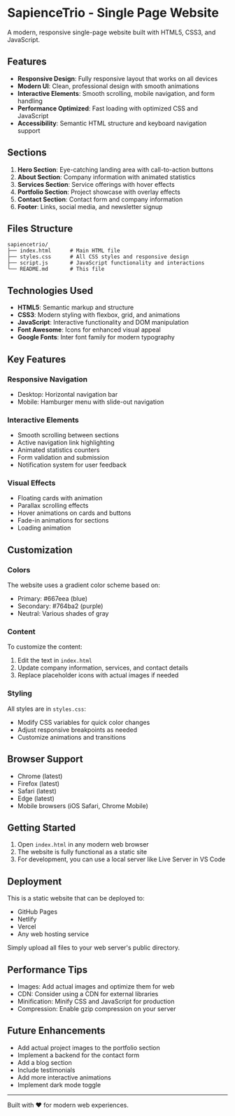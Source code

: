 # SapienceTrio - Single Page Website

A modern, responsive single-page website built with HTML5, CSS3, and JavaScript.

## Features

- **Responsive Design**: Fully responsive layout that works on all devices
- **Modern UI**: Clean, professional design with smooth animations
- **Interactive Elements**: Smooth scrolling, mobile navigation, and form handling
- **Performance Optimized**: Fast loading with optimized CSS and JavaScript
- **Accessibility**: Semantic HTML structure and keyboard navigation support

## Sections

1. **Hero Section**: Eye-catching landing area with call-to-action buttons
2. **About Section**: Company information with animated statistics
3. **Services Section**: Service offerings with hover effects
4. **Portfolio Section**: Project showcase with overlay effects
5. **Contact Section**: Contact form and company information
6. **Footer**: Links, social media, and newsletter signup

## Files Structure

```
sapiencetrio/
├── index.html      # Main HTML file
├── styles.css      # All CSS styles and responsive design
├── script.js       # JavaScript functionality and interactions
└── README.md       # This file
```

## Technologies Used

- **HTML5**: Semantic markup and structure
- **CSS3**: Modern styling with flexbox, grid, and animations
- **JavaScript**: Interactive functionality and DOM manipulation
- **Font Awesome**: Icons for enhanced visual appeal
- **Google Fonts**: Inter font family for modern typography

## Key Features

### Responsive Navigation
- Desktop: Horizontal navigation bar
- Mobile: Hamburger menu with slide-out navigation

### Interactive Elements
- Smooth scrolling between sections
- Active navigation link highlighting
- Animated statistics counters
- Form validation and submission
- Notification system for user feedback

### Visual Effects
- Floating cards with animation
- Parallax scrolling effects
- Hover animations on cards and buttons
- Fade-in animations for sections
- Loading animation

## Customization

### Colors
The website uses a gradient color scheme based on:
- Primary: #667eea (blue)
- Secondary: #764ba2 (purple)
- Neutral: Various shades of gray

### Content
To customize the content:
1. Edit the text in `index.html`
2. Update company information, services, and contact details
3. Replace placeholder icons with actual images if needed

### Styling
All styles are in `styles.css`:
- Modify CSS variables for quick color changes
- Adjust responsive breakpoints as needed
- Customize animations and transitions

## Browser Support

- Chrome (latest)
- Firefox (latest)
- Safari (latest)
- Edge (latest)
- Mobile browsers (iOS Safari, Chrome Mobile)

## Getting Started

1. Open `index.html` in any modern web browser
2. The website is fully functional as a static site
3. For development, you can use a local server like Live Server in VS Code

## Deployment

This is a static website that can be deployed to:
- GitHub Pages
- Netlify
- Vercel
- Any web hosting service

Simply upload all files to your web server's public directory.

## Performance Tips

- Images: Add actual images and optimize them for web
- CDN: Consider using a CDN for external libraries
- Minification: Minify CSS and JavaScript for production
- Compression: Enable gzip compression on your server

## Future Enhancements

- Add actual project images to the portfolio section
- Implement a backend for the contact form
- Add a blog section
- Include testimonials
- Add more interactive animations
- Implement dark mode toggle

---

Built with ❤️ for modern web experiences.